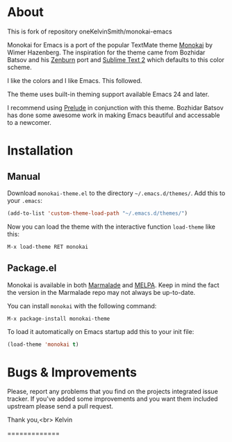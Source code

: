 # About

This is fork of repository oneKelvinSmith/monokai-emacs

Monokai for Emacs is a port of the popular TextMate theme
[Monokai](http://www.monokai.nl/blog/2006/07/15/textmate-color-theme/)
by Wimer Hazenberg. The inspiration for the theme came from Bozhidar Batsov and
his [Zenburn](https://github.com/bbatsov/zenburn-emacs) port and
[Sublime Text 2](http://www.sublimetext.com/2) which defaults to this color scheme.

I like the colors and I like Emacs. This followed.

The theme uses built-in theming support available Emacs 24 and later.

I recommend using [Prelude](http://batsov.com/prelude/) in conjunction with
this theme. Bozhidar Batsov has done some awesome work in making Emacs beautiful and
accessable to a newcomer.

# Installation

## Manual

Download `monokai-theme.el` to the directory `~/.emacs.d/themes/`. Add this to your
`.emacs`:

```lisp
(add-to-list 'custom-theme-load-path "~/.emacs.d/themes/")
```

Now you can load the theme with the interactive function `load-theme` like this:

`M-x load-theme RET monokai`

## Package.el

Monokai is available in both [Marmalade](http://marmalade-repo.org)
and [MELPA](http://melpa.milkbox.net).
Keep in mind the fact the version in the Marmalade repo may not always
be up-to-date.

You can install `monokai` with the following command:

`M-x package-install monokai-theme`

To load it automatically on Emacs startup add this to your init file:

```lisp
(load-theme 'monokai t)
```

# Bugs & Improvements

Please, report any problems that you find on the projects integrated
issue tracker. If you've added some improvements and you want them
included upstream please send a pull request.

Thank you,<br\>
Kelvin

=============
